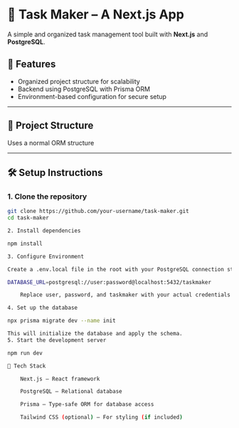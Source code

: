 # 📝 Task Maker – A Next.js App

A simple and organized task management tool built with **Next.js** and **PostgreSQL**.

## 🚀 Features

- Organized project structure for scalability
- Backend using PostgreSQL with Prisma ORM
- Environment-based configuration for secure setup

---

## 📁 Project Structure

Uses a normal ORM structure

---

## 🛠️ Setup Instructions

### 1. Clone the repository

```bash
git clone https://github.com/your-username/task-maker.git
cd task-maker

2. Install dependencies

npm install

3. Configure Environment

Create a .env.local file in the root with your PostgreSQL connection string:

DATABASE_URL=postgresql://user:password@localhost:5432/taskmaker

    Replace user, password, and taskmaker with your actual credentials and database name.

4. Set up the database

npx prisma migrate dev --name init

This will initialize the database and apply the schema.
5. Start the development server

npm run dev

🧠 Tech Stack

    Next.js – React framework

    PostgreSQL – Relational database

    Prisma – Type-safe ORM for database access

    Tailwind CSS (optional) – For styling (if included)